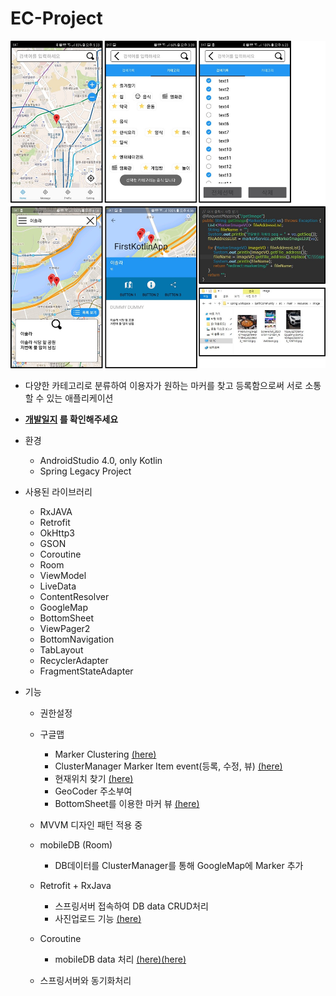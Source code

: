 # EC-Project

![home](image/README.JPG)

- 다양한 카테고리로 분류하여 이용자가 원하는 마커를 찾고 등록함으로써 서로 소통할 수 있는 애플리케이션

- **[개발일지](https://github.com/vvvvvoin/EC-Project/blob/master/EC%ED%94%84%EB%A1%9C%EC%A0%9D%ED%8A%B8%20%EC%9D%BC%EC%A7%80.md) 를 확인해주세요**


- 환경
  - AndroidStudio 4.0, only Kotlin
  - Spring Legacy Project
- 사용된 라이브러리

  - RxJAVA
  - Retrofit
  - OkHttp3
  - GSON
  - Coroutine
  - Room
  - ViewModel
  - LiveData
  - ContentResolver
  - GoogleMap
  - BottomSheet
  - ViewPager2
  - BottomNavigation
  - TabLayout
  - RecyclerAdapter
  - FragmentStateAdapter
- 기능
  - 권한설정
  - 구글맵
    - Marker Clustering [(here)](https://github.com/vvvvvoin/EC-Project/blob/master/EC%ED%94%84%EB%A1%9C%EC%A0%9D%ED%8A%B8%20%EC%9D%BC%EC%A7%80.md#20200722)
    - ClusterManager Marker Item event(등록, 수정, 뷰) [(here)](https://github.com/vvvvvoin/EC-Project/blob/master/EC%ED%94%84%EB%A1%9C%EC%A0%9D%ED%8A%B8%20%EC%9D%BC%EC%A7%80.md#20200726)
    - 현재위치 찾기 [(here)](https://github.com/vvvvvoin/EC-Project/blob/master/EC%ED%94%84%EB%A1%9C%EC%A0%9D%ED%8A%B8%20%EC%9D%BC%EC%A7%80.md#20200726)
    - GeoCoder 주소부여
    - BottomSheet를 이용한 마커 뷰 [(here)](https://github.com/vvvvvoin/EC-Project/blob/master/EC%ED%94%84%EB%A1%9C%EC%A0%9D%ED%8A%B8%20%EC%9D%BC%EC%A7%80.md#20200831)
  - MVVM 디자인 패턴 적용 중
  - mobileDB (Room) 
    
    - DB데이터를 ClusterManager를 통해 GoogleMap에 Marker 추가
  - Retrofit + RxJava
    - 스프링서버 접속하여 DB data CRUD처리
    - 사진업로드 기능 [(here)](https://github.com/vvvvvoin/EC-Project/blob/master/EC%ED%94%84%EB%A1%9C%EC%A0%9D%ED%8A%B8%20%EC%9D%BC%EC%A7%80.md#20200802)
  - Coroutine
    
    - mobileDB data 처리 [(here)](https://github.com/vvvvvoin/EC-Project/blob/master/EC%ED%94%84%EB%A1%9C%EC%A0%9D%ED%8A%B8%20%EC%9D%BC%EC%A7%80.md#20200730)[(here)](https://github.com/vvvvvoin/EC-Project/blob/master/EC%ED%94%84%EB%A1%9C%EC%A0%9D%ED%8A%B8%20%EC%9D%BC%EC%A7%80.md#20200809)
  - 스프링서버와 동기화처리 

